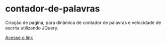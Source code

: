 # contador-de-palavras
Criação de pagina, para dinâmica de contador de palavras e velocidade de escrita utilizando JQuery.


[Acesse o link](https://viniciusdeab.github.io/contador-de-palavras/)
